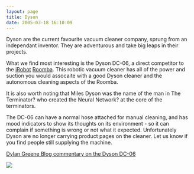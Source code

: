 ```yaml
---
layout: page
title: Dyson
date: 2005-03-18 16:10:09
---
```

<p>Dyson are the current favourite vacuum cleaner company, sprung from an independant inventor. They are adventurous and take big leaps in their projects.
</p>
<p>What we find most interesting is the Dyson DC-06, a direct competitor to the <a class="wiki" href="/wiki/irobot.html" title="iRobot">iRobot</a> <a class="wiki" href="/wiki/roomba.html" title="A Robotic vacuum cleaning system">Roomba</a>. This robotic vacuum cleaner has all of the power and suction you would assocaite with a good Dyson cleaner and the autonomous cleaning aspects of the Roomba.
</p>
<p>It is also worth noting that Miles Dyson was the name of the man in The Terminator<a class="wiki wikinew for-review" title="Create page: The Terminator">?</a> who created the Neural Network<a class="wiki wikinew for-review" title="Create page: Neural Network">?</a> at the core of the terminators.
</p>
<p>The DC-06 can have a normal hose attached for manual cleaning, and has mood indicators to show its thoughts on its environment - so it can complain if something is wrong or not what it expected. Unfortunately Dyson are no longer carrying product pages on the cleaner. Let us know if you find people still supplying the machine.
</p>
<p><a class="wiki" href="tiki-directory_redirect.php?siteId=84" rel="">Dylan Greene Blog commentary on the Dyson DC-06</a>
</p>
<p><img class="img-responsive" src="image191"/>
</p>
